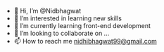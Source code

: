 - 👋 Hi, I’m @Nidbhagwat
- 👀 I’m interested in learning new skills
- 🌱 I’m currently learning front-end development
- 💞️ I’m looking to collaborate on ...
- 📫 How to reach me nidhibhagwat99@gmail.com

<!---
Nidbhagwat/Nidbhagwat is a ✨ special ✨ repository because its `README.md` (this file) appears on your GitHub profile.
You can click the Preview link to take a look at your changes.
--->

